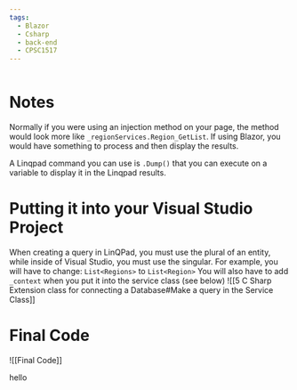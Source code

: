 ```yaml
---
tags:
  - Blazor
  - Csharp
  - back-end
  - CPSC1517
---
```

 ```table-of-contents
```
# Notes
Normally if you were using an injection method on your page, the method would look more like `_regionServices.Region_GetList`. If using Blazor, you would have something to process and then display the results. 

A Linqpad command you can use is `.Dump()` that you can execute on a variable to display it in the Linqpad results. 

# Putting it into your Visual Studio Project
When creating a query in LinQPad, you must use the plural of an entity, while inside of Visual Studio, you must use the singular. For example, you will have to change: 
`List<Regions>` to `List<Region>`
You will also have to add `_context` when you put it into the service class (see below)
![[5 C Sharp Extension class for connecting a Database#Make a query in the Service Class]]


# Final Code
![[Final Code]]


hello
